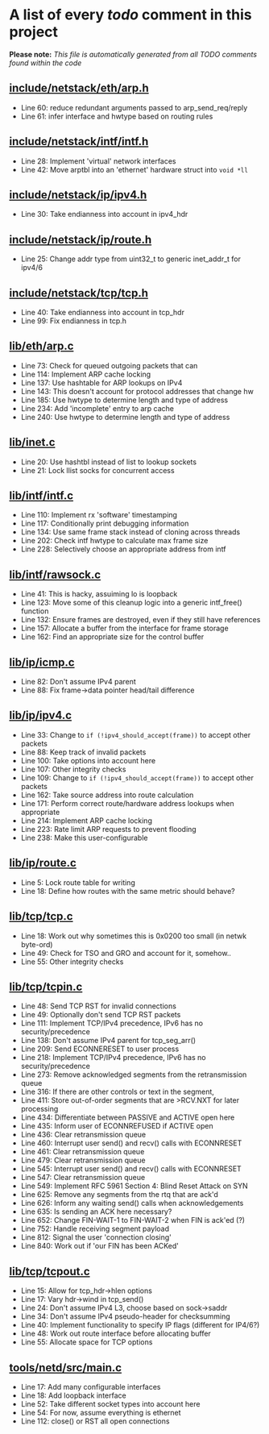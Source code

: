 # A list of every _todo_ comment in this project
**Please note:** _This file is automatically generated from all TODO comments found within the code_
## [include/netstack/eth/arp.h](include/netstack/eth/arp.h)
  - Line 60: reduce redundant arguments passed to arp_send_req/reply
  - Line 61: infer interface and hwtype based on routing rules

## [include/netstack/intf/intf.h](include/netstack/intf/intf.h)
  - Line 28: Implement 'virtual' network interfaces
  - Line 42: Move arptbl into an 'ethernet' hardware struct into `void *ll`

## [include/netstack/ip/ipv4.h](include/netstack/ip/ipv4.h)
  - Line 30: Take endianness into account in ipv4_hdr

## [include/netstack/ip/route.h](include/netstack/ip/route.h)
  - Line 25: Change addr type from uint32_t to generic inet_addr_t for ipv4/6

## [include/netstack/tcp/tcp.h](include/netstack/tcp/tcp.h)
  - Line 40: Take endianness into account in tcp_hdr
  - Line 99: Fix endianness in tcp.h

## [lib/eth/arp.c](lib/eth/arp.c)
  - Line 73: Check for queued outgoing packets that can
  - Line 114: Implement ARP cache locking
  - Line 137: Use hashtable for ARP lookups on IPv4
  - Line 143: This doesn't account for protocol addresses that change hw
  - Line 185: Use hwtype to determine length and type of address
  - Line 234: Add 'incomplete' entry to arp cache
  - Line 240: Use hwtype to determine length and type of address

## [lib/inet.c](lib/inet.c)
  - Line 20: Use hashtbl instead of list to lookup sockets
  - Line 21: Lock llist socks for concurrent access

## [lib/intf/intf.c](lib/intf/intf.c)
  - Line 110: Implement rx 'software' timestamping
  - Line 117: Conditionally print debugging information
  - Line 134: Use same frame stack instead of cloning across threads
  - Line 202: Check intf hwtype to calculate max frame size
  - Line 228: Selectively choose an appropriate address from intf

## [lib/intf/rawsock.c](lib/intf/rawsock.c)
  - Line 41: This is hacky, assuiming lo is loopback
  - Line 123: Move some of this cleanup logic into a generic intf_free() function
  - Line 132: Ensure frames are destroyed, even if they still have references
  - Line 157: Allocate a buffer from the interface for frame storage
  - Line 162: Find an appropriate size for the control buffer

## [lib/ip/icmp.c](lib/ip/icmp.c)
  - Line 82: Don't assume IPv4 parent
  - Line 88: Fix frame->data pointer head/tail difference

## [lib/ip/ipv4.c](lib/ip/ipv4.c)
  - Line 33: Change to `if (!ipv4_should_accept(frame))` to accept other packets
  - Line 88: Keep track of invalid packets
  - Line 100: Take options into account here
  - Line 107: Other integrity checks
  - Line 109: Change to `if (!ipv4_should_accept(frame))` to accept other packets
  - Line 162: Take source address into route calculation
  - Line 171: Perform correct route/hardware address lookups when appropriate
  - Line 214: Implement ARP cache locking
  - Line 223: Rate limit ARP requests to prevent flooding
  - Line 238: Make this user-configurable

## [lib/ip/route.c](lib/ip/route.c)
  - Line 5: Lock route table for writing
  - Line 18: Define how routes with the same metric should behave?

## [lib/tcp/tcp.c](lib/tcp/tcp.c)
  - Line 18: Work out why sometimes this is 0x0200 too small (in netwk byte-ord)
  - Line 49: Check for TSO and GRO and account for it, somehow..
  - Line 55: Other integrity checks

## [lib/tcp/tcpin.c](lib/tcp/tcpin.c)
  - Line 48: Send TCP RST for invalid connections
  - Line 49: Optionally don't send TCP RST packets
  - Line 111: Implement TCP/IPv4 precedence, IPv6 has no security/precedence
  - Line 138: Don't assume IPv4 parent for tcp_seg_arr()
  - Line 209: Send ECONNERESET to user process
  - Line 218: Implement TCP/IPv4 precedence, IPv6 has no security/precedence
  - Line 273: Remove acknowledged segments from the retransmission queue
  - Line 316: If there are other controls or text in the segment,
  - Line 411: Store out-of-order segments that are >RCV.NXT for later processing
  - Line 434: Differentiate between PASSIVE and ACTIVE open here
  - Line 435: Inform user of ECONNREFUSED if ACTIVE open
  - Line 436: Clear retransmission queue
  - Line 460: Interrupt user send() and recv() calls with ECONNRESET
  - Line 461: Clear retransmission queue
  - Line 479: Clear retransmission queue
  - Line 545: Interrupt user send() and recv() calls with ECONNRESET
  - Line 547: Clear retransmission queue
  - Line 549: Implement RFC 5961 Section 4: Blind Reset Attack on SYN
  - Line 625: Remove any segments from the rtq that are ack'd
  - Line 626: Inform any waiting send() calls when acknowledgements
  - Line 635: Is sending an ACK here necessary?
  - Line 652: Change FIN-WAIT-1 to FIN-WAIT-2 when FIN is ack'ed (?)
  - Line 752: Handle receiving segment payload
  - Line 812: Signal the user 'connection closing'
  - Line 840: Work out if 'our FIN has been ACKed'

## [lib/tcp/tcpout.c](lib/tcp/tcpout.c)
  - Line 15: Allow for tcp_hdr->hlen options
  - Line 17: Vary hdr->wind in tcp_send()
  - Line 24: Don't assume IPv4 L3, choose based on sock->saddr
  - Line 34: Don't assume IPv4 pseudo-header for checksumming
  - Line 40: Implement functionality to specify IP flags (different for IP4/6?)
  - Line 48: Work out route interface before allocating buffer
  - Line 55: Allocate space for TCP options

## [tools/netd/src/main.c](tools/netd/src/main.c)
  - Line 17: Add many configurable interfaces
  - Line 18: Add loopback interface
  - Line 52: Take different socket types into account here
  - Line 54: For now, assume everything is ethernet
  - Line 112: close() or RST all open connections
